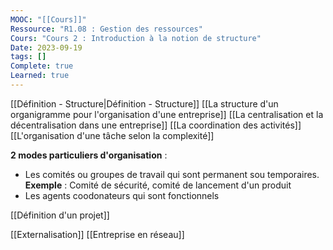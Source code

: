 ```yaml
---
MOOC: "[[Cours]]"
Ressource: "R1.08 : Gestion des ressources"
Cours: "Cours 2 : Introduction à la notion de structure"
Date: 2023-09-19
tags: []
Complete: true
Learned: true
---
```

[[Définition - Structure|Définition - Structure]]
[[La structure d'un organigramme pour l'organisation d'une entreprise]]
[[La centralisation et la décentralisation dans une entreprise]]
[[La coordination des activités]]
[[L'organisation d'une tâche selon la complexité]]


**2 modes particuliers d'organisation** :
- Les comités ou groupes de travail qui sont permanent sou temporaires.
  **Exemple** : Comité de sécurité, comité de lancement d'un produit
- Les agents coodonateurs qui sont fonctionnels

[[Définition d'un projet]]

[[Externalisation]]
[[Entreprise en réseau]]
